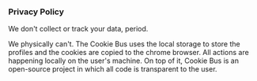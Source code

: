 ### Privacy Policy

We don't collect or track your data, period.

We physically can't. The Cookie Bus uses the local storage to store the profiles and the cookies are copied to the chrome browser. All actions are happening locally on the user's machine. On top of it, Cookie Bus is an open-source project in which all code is transparent to the user.
